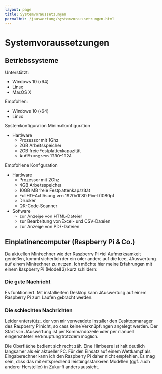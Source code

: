 ```yaml
---
layout: page
title: Systemvoraussetzungen
permalink: /jauswertung/systemvoraussetzungen.html
---
```


# Systemvoraussetzungen

## Betriebssysteme

Unterstützt:

- Windows 10 (x64)
- Linux
- MacOS X

 Empfohlen:

- Windows 10 (x64)
- Linux

Systemkonfiguration
Minimalkonfiguration

- Hardware
  - Prozessor mit 1Ghz
  - 2GB Arbeitsspeicher
  - 2GB freie Festplattenkapazität
  - Auflösung von 1280x1024

 Empfohlene Konfiguration

- Hardware
  - Prozessor mit 2Ghz
  - 4GB Arbeitsspeicher
  - 10GB MB freie Festplattenkapazität
  - FullHD-Auflösung von 1920x1080 Pixel (1080p)
  - Drucker
  - QR-Code-Scanner
- Software
  - zur Anzeige von HTML-Dateien
  - zur Bearbeitung von Excel- und CSV-Dateien
  - zur Anzeige von PDF-Dateien

## Einplatinencomputer (Raspberry Pi & Co.)

Da aktuellen Minirechner wie der Raspberry Pi viel Aufmerksamkeit genießen, kommt sicherlich der ein oder andere auf die
Idee, JAuswertung auf einem Minirechner zu nutzen. Ich möchte hier meine Erfahrungen mit einem Raspberry Pi (Modell 3) kurz
schildern:

### Die gute Nachricht

Es funktioniert. Mit installiertem Desktop kann JAuswertung auf einem Raspberry Pi zum Laufen gebracht werden.

### Die schlechten Nachrichten

Leider unterstützt, der von mir verwendete Installer den Desktopmanager des Raspberry Pi nicht, so dass keine
Verknüpfungen angelegt werden. Der Start von JAuswertung ist per Kommandozeile oder per manuell eingerichteter
Verknüpfung trotzdem möglich.

Die Oberfläche bedient sich recht zäh. Eine Himbeere ist halt deutlich langsamer als ein aktueller PC. Für den Einsatz
auf einem Wettkampf als Eingaberechner kann ich den Raspberry Pi daher nicht empfehlen. Es mag sein, dass das mit entsprechend
leistungsstärkeren Modellen (ggf. auch anderer Hersteller) in Zukunft anders aussieht.
